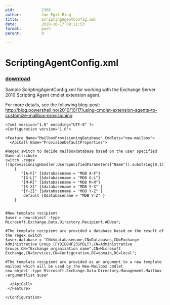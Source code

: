 ```yaml
---
pid:            2308
author:         Jan Egil Ring
title:          ScriptingAgentConfig.xml
date:           2010-10-17 08:21:53
format:         posh
parent:         0

---
```


# ScriptingAgentConfig.xml

### [download](//scripts/2308.ps1)

Sample ScriptingAgentConfig.xml for working with the Exchange Server 2010 Scripting Agent cmdlet extension agent.

For more details, see the following blog-post:
http://blog.powershell.no/2010/10/17/using-cmdlet-extension-agents-to-customize-mailbox-provisioning

```posh
<?xml version="1.0" encoding="UTF-8" ?>
<Configuration version="1.0">

<Feature Name="MailboxProvisioningDatabase" Cmdlets="new-mailbox">
  <ApiCall Name="ProvisionDefaultProperties">

#Regex switch to decide mailboxdatabase based on the user specified Name-attribute
switch -regex (($provisioningHandler.UserSpecifiedParameters["Name"]).substring(0,1)) 
    { 
       "[A-F]" {$databasename = "MDB A-F"} 
       "[G-L]" {$databasename = "MDB G-L"} 
       "[M-R]" {$databasename = "MDB M-R"} 
       "[S-X]" {$databasename = "MDB S-X" } 
       "[Y-Z]" {$databasename = "MDB Y-Z" } 
        default {$databasename = "MDB Y-Z" }
    }


#New template recipient
$user = new-object -type Microsoft.Exchange.Data.Directory.Recipient.ADUser;

#The template recipient are provided a database based on the result of the regex switch
$user.database = "CN=$databasename,CN=Databases,CN=Exchange Administrative Group (FYDIBOHF23SPDLT),CN=Administrative Groups,CN="Exchange organization name",CN=Microsoft Exchange,CN=Services,CN=Configuration,DC=domain,DC=local";

#The template recipient are provided as an argument to a new template mailbox which will be used by the New-Mailbox cmdlet
new-object -type Microsoft.Exchange.Data.Directory.Management.Mailbox -argumentlist $user

  </ApiCall>
 </Feature>

</Configuration>
```
